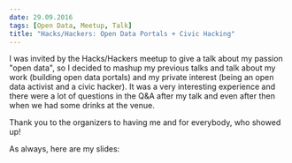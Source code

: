 ```yaml
---
date: 29.09.2016
tags: [Open Data, Meetup, Talk]
title: "Hacks/Hackers: Open Data Portals + Civic Hacking"
---
```


I was invited by the Hacks/Hackers meetup to give a talk about my passion "open data", so I decided to mashup my previous talks and talk about my work (building open data portals) and my private interest (being an open data activist and a civic hacker).
It was a very interesting experience and there were a lot of questions in the Q&A after my talk and even after then when we had some drinks at the venue.

Thank you to the organizers to having me and for everybody, who showed up!

As always, here are my slides:

<script async class="speakerdeck-embed" data-id="d5eb9af5dba94d6c8e5887c5c0f28a29" data-ratio="1.77777777777778" src="//speakerdeck.com/assets/embed.js"></script>
